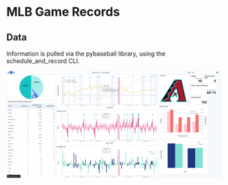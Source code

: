 # MLB Game Records

## Data

Information is pulled via the pybaseball library, using the schedule_and_record CLI.

![Preview of MLB Game Records Dashboard](mlb_game_records.png)
